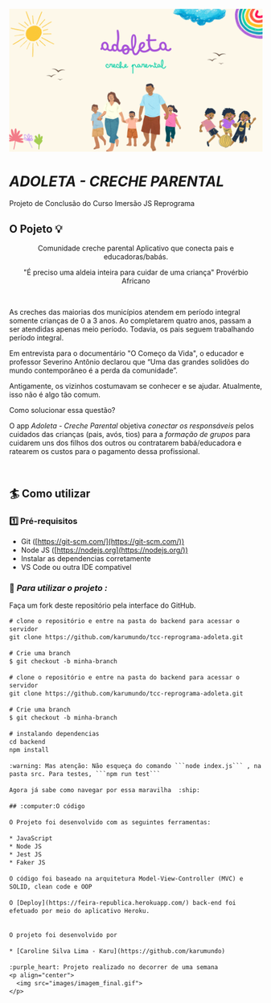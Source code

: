 <p align="center">
  <img src="images/Capa TCC Adoleta.png" alt="Logo Adoleta - creche parental. Na imagem, vemos no alto do canto esquerdo uma ilustração de um sol; no alto do canto direito, uma ilustração de nuvem e uma de arcoíres; no centro, o nome da creche parental e abaixo ilustração de uma família composto por dois adultos e três crianças, todos de mãos dadas. Há também uma ilustração de crianças jogando futebol">
</p>

# *ADOLETA - CRECHE PARENTAL*

Projeto de Conclusão do Curso Imersão JS Reprograma

## O Pojeto  :bulb:
<p align="center">
Comunidade creche parental
Aplicativo que conecta pais e educadoras/babás.
</p>
<p align="center">
"É preciso uma aldeia inteira para cuidar de uma criança"
Provérbio Africano
</p>
<br>

As creches das maiorias dos municípios atendem em período integral somente crianças de 0 a 3 anos. Ao completarem quatro anos, passam a ser atendidas apenas meio período. Todavia, os pais seguem trabalhando período integral. 

Em entrevista para o documentário "O Começo da Vida", o educador e professor Severino Antônio declarou que “Uma das grandes solidões do mundo contemporâneo é a perda da comunidade”. 

Antigamente, os vizinhos costumavam se conhecer e se ajudar. Atualmente, isso não é algo tão comum. 

Como solucionar essa questão?

O app *Adoleta - Creche Parental* objetiva *conectar os responsáveis* pelos cuidados das crianças (pais, avós, tios) para a *formação de grupos* para cuidarem uns dos filhos dos outros ou contratarem babá/educadora e ratearem os custos para o pagamento dessa profissional. 

<br>


## 🏄 Como utilizar

### 1️⃣ Pré-requisitos

* Git ([https://git-scm.com/](https://git-scm.com/))
* Node JS ([https://nodejs.org](https://nodejs.org/))
* Instalar as dependencias corretamente
* VS Code ou outra IDE compativel

### :thinking: *Para **utilizar o projeto** :*

Faça um fork deste repositório pela interface do GitHub.

```
# clone o repositório e entre na pasta do backend para acessar o servidor
git clone https://github.com/karumundo/tcc-reprograma-adoleta.git

# Crie uma branch 
$ git checkout -b minha-branch

# clone o repositório e entre na pasta do backend para acessar o servidor
git clone https://github.com/karumundo/tcc-reprograma-adoleta.git

# Crie uma branch 
$ git checkout -b minha-branch

# instalando dependencias
cd backend
npm install

:warning: Mas atenção: Não esqueça do comando ```node index.js``` , na pasta src. Para testes, ```npm run test```

Agora já sabe como navegar por essa maravilha  :ship:

## :computer:O código

O Projeto foi desenvolvido com as seguintes ferramentas:

* JavaScript
* Node JS
* Jest JS
* Faker JS

O código foi baseado na arquitetura Model-View-Controller (MVC) e SOLID, clean code e OOP

O [Deploy](https://feira-republica.herokuapp.com/) back-end foi efetuado por meio do aplicativo Heroku.


O projeto foi desenvolvido por

* [Caroline Silva Lima - Karu](https://github.com/karumundo)

:purple_heart: Projeto realizado no decorrer de uma semana
<p align="center">
  <img src="images/imagem_final.gif">
</p>
